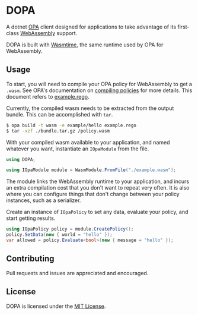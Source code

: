 # DOPA

A dotnet [OPA](https://www.openpolicyagent.org) client designed for applications to take advantage of its first-class [WebAssembly](https://webassembly.org) support.

DOPA is built with [Wasmtime](https://github.com/bytecodealliance/wasmtime), the same runtime used by OPA for WebAssembly.

## Usage

To start, you will need to compile your OPA policy for WebAssembly to get a `.wasm`. See OPA's documentation on [compiling policies](https://www.openpolicyagent.org/docs/latest/wasm/#compiling-policies) for more details. This document refers to [example.rego](./test/policies/example.rego).

Currently, the compiled wasm needs to be extracted from the output bundle.  This can be accomplished with `tar`.

```sh
$ opa build -t wasm -e example/hello example.rego
$ tar -xzf ./bundle.tar.gz /policy.wasm
```

With your compiled wasm available to your application, and named whatever you want, instantiate an `IOpaModule` from the file.

```csharp
using DOPA;

using IOpaModule module = WasmModule.FromFile("./example.wasm");
```

The module links the WebAssembly runtime to your application, and incurs an extra compilation cost that you don't want to repeat very often. It is also where you can configure things that don't change between your policy instances, such as a serializer.

Create an instance of `IOpaPolicy` to set any data, evaluate your policy, and start getting results.

```csharp
using IOpaPolicy policy = module.CreatePolicy();
policy.SetData(new { world = "hello" });
var allowed = policy.Evaluate<bool>(new { message = "hello" });
```

## Contributing

Pull requests and issues are appreciated and encouraged.

## License

DOPA is licensed under the [MIT License](./LICENSE).
